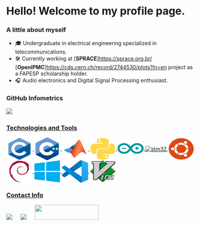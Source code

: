 # Hello! Welcome to my profile page.

### A little about myself

- 🎓 Undergraduate in electrical engineering specialized in telecommunications.
- 🛠️ Currently working at [**SPRACE**]<https://sprace.org.br/> [**OpenIPMC**]<https://cds.cern.ch/record/2744530/plots?ln=en> project as a FAPESP scholarship holder.
- 🎧 Audio electronics and Digital Signal Processing enthusiast.

### GitHub Infometrics
<div>
  <a href="https://github.com/Antonio-Bassi">
  <img height="180em" src="https://github-readme-stats.vercel.app/api/top-langs/?username=Antonio-Bassi&layout=compact&langs_count=7&theme=react"/>
</div>
	
### Technologies and Tools
<div>
	<img align="center" alt="Plain C" height="60" width="70" src="https://github.com/devicons/devicon/blob/master/icons/c/c-original.svg">
  	<img align="center" alt="cplusplus" height="60" width="70" src="https://github.com/devicons/devicon/blob/master/icons/cplusplus/cplusplus-original.svg">
  	<img align="center" alt="matlab" height="60" width="70" src="https://github.com/devicons/devicon/blob/master/icons/matlab/matlab-original.svg">
  	<img align="center" alt="python" height="60" width="70" src="https://github.com/devicons/devicon/blob/master/icons/python/python-plain.svg">
  	<img align="center" alt="arduino" height="60" width="70" src="https://github.com/devicons/devicon/blob/master/icons/arduino/arduino-original.svg">
	<img align="center" alt="stm32" height="90" width="100" src="https://es.mathworks.com/products/hardware/stm32/_jcr_content/mainParsys/band_copy_copy/mainParsys/columns_copy_copy_co/86bc18d0-5a02-4fe5-9081-fe4c5b328c47/image.adapt.full.medium.svg/1660741517679.svg">	
  	<img align="center" alt="ubuntu" height="60" width="70" src="https://github.com/devicons/devicon/blob/master/icons/ubuntu/ubuntu-plain.svg">
  	<img align="center" alt="debian" height="60" width="70" src="https://github.com/devicons/devicon/blob/master/icons/debian/debian-plain.svg">
  	<img align="center" alt="debian" height="60" width="70" src="https://github.com/devicons/devicon/blob/master/icons/windows8/windows8-original.svg">
	<img align="center" alt="vscode" height="60" width="70" src="https://github.com/devicons/devicon/blob/master/icons/vscode/vscode-original.svg">
	<img align="center" alt="vscode" height="60" width="70" src="https://github.com/devicons/devicon/blob/master/icons/vim/vim-original.svg">								     
</div>

### Contact Info	
<div>
<a href="https://www.linkedin.com/in/antoniovgbassi" target="_blank"><img src="https://img.shields.io/badge/LinkedIn-0077B5?style=for-the-badge&logo=linkedin&logoColor=white" target="_blank"></a>
&emsp;
<a href="mailto:antoniovitor.gb@gmail.com"><img src="https://img.shields.io/badge/Gmail-D14836?style=for-the-badge&logo=gmail&logoColor=white" target="_blank"></a>
&emsp;
<a href="mailto:antonio.bassi@sprace.org.br"><img height="40" width="170" src="https://sprace.org.br/wp-content/uploads/2018/06/sprace-1.png" target="_blank"></a>
&emsp;
</div>
  
  

